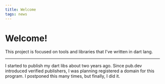 ```yaml
---
title: Welcome
tags: news
---
```


# Welcome!

This project is focused on tools and libraries that I've written in dart lang.

<!--more-->
---

I started to publish my dart libs about two years ago. Since pub.dev introduced verified publishers, I was planning registered a domain for this program. I postponed this many times, but finally, I did it.
